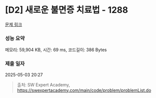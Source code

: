 # [D2] 새로운 불면증 치료법 - 1288 

[문제 링크](https://swexpertacademy.com/main/code/problem/problemDetail.do?contestProbId=AV18_yw6I9MCFAZN) 

### 성능 요약

메모리: 59,904 KB, 시간: 69 ms, 코드길이: 386 Bytes

### 제출 일자

2025-05-03 20:27



> 출처: SW Expert Academy, https://swexpertacademy.com/main/code/problem/problemList.do